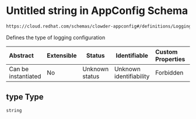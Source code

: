 # Untitled string in AppConfig Schema

```txt
https://cloud.redhat.com/schemas/clowder-appconfig#/definitions/LoggingConfig/properties/type
```

Defines the type of logging configuration


| Abstract            | Extensible | Status         | Identifiable            | Custom Properties | Additional Properties | Access Restrictions | Defined In                                                    |
| :------------------ | ---------- | -------------- | ----------------------- | :---------------- | --------------------- | ------------------- | ------------------------------------------------------------- |
| Can be instantiated | No         | Unknown status | Unknown identifiability | Forbidden         | Allowed               | none                | [schema.json\*](../../out/schema.json "open original schema") |

## type Type

`string`
